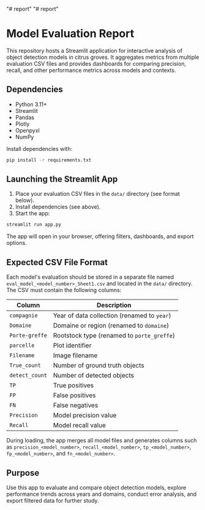 "# report" 
"# report" 
# Model Evaluation Report

This repository hosts a Streamlit application for interactive analysis of object detection models in citrus groves. It aggregates metrics from multiple evaluation CSV files and provides dashboards for comparing precision, recall, and other performance metrics across models and contexts.

## Dependencies

- Python 3.11+
- Streamlit
- Pandas
- Plotly
- Openpyxl
- NumPy

Install dependencies with:

```bash
pip install -r requirements.txt
```

## Launching the Streamlit App

1. Place your evaluation CSV files in the `data/` directory (see format below).
2. Install dependencies (see above).
3. Start the app:

```bash
streamlit run app.py
```

The app will open in your browser, offering filters, dashboards, and export options.

## Expected CSV File Format

Each model's evaluation should be stored in a separate file named `eval_model_<model_number>_Sheet1.csv` and located in the `data/` directory. The CSV must contain the following columns:

| Column | Description |
|--------|-------------|
| `compagnie` | Year of data collection (renamed to `year`) |
| `Domaine` | Domaine or region (renamed to `domaine`) |
| `Porte-greffe` | Rootstock type (renamed to `porte_greffe`) |
| `parcelle` | Plot identifier |
| `Filename` | Image filename |
| `True_count` | Number of ground truth objects |
| `detect_count` | Number of detected objects |
| `TP` | True positives |
| `FP` | False positives |
| `FN` | False negatives |
| `Precision` | Model precision value |
| `Recall` | Model recall value |

During loading, the app merges all model files and generates columns such as `precision_<model_number>`, `recall_<model_number>`, `tp_<model_number>`, `fp_<model_number>`, and `fn_<model_number>`.


## Purpose

Use this app to evaluate and compare object detection models, explore performance trends across years and domains, conduct error analysis, and export filtered data for further study.
